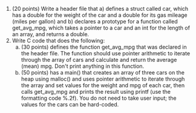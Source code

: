 <ol>
  <li>(20 points) Write a header file that a) defines a struct called car, which has a double for the weight of the car and a double for its gas mileage (miles per gallon) and b) declares a prototype for a function called get_avg_mpg, which takes a pointer to a car and an int for the length of an array, and returns a double.</li>
  <li>Write C code that does the following: 
    <ol type="a"> 
      <li>(30 points) defines the function get_avg_mpg that was declared in the header file.  The function should use pointer arithmetic to iterate through the array of cars and calculate and return the average (mean) mpg.  Don't print anything in this function. </li>
      <li>(50 points) has a main() that creates an array of three cars on the heap using malloc() and uses pointer arithmetic to iterate through the array and set values for the weight and mpg of each car, then calls get_avg_mpg and prints the result using printf (use the formatting code %.2f).  You do not need to take user input; the values for the cars can be hard-coded.</li>
    </ol>
  </li>
</ol>
